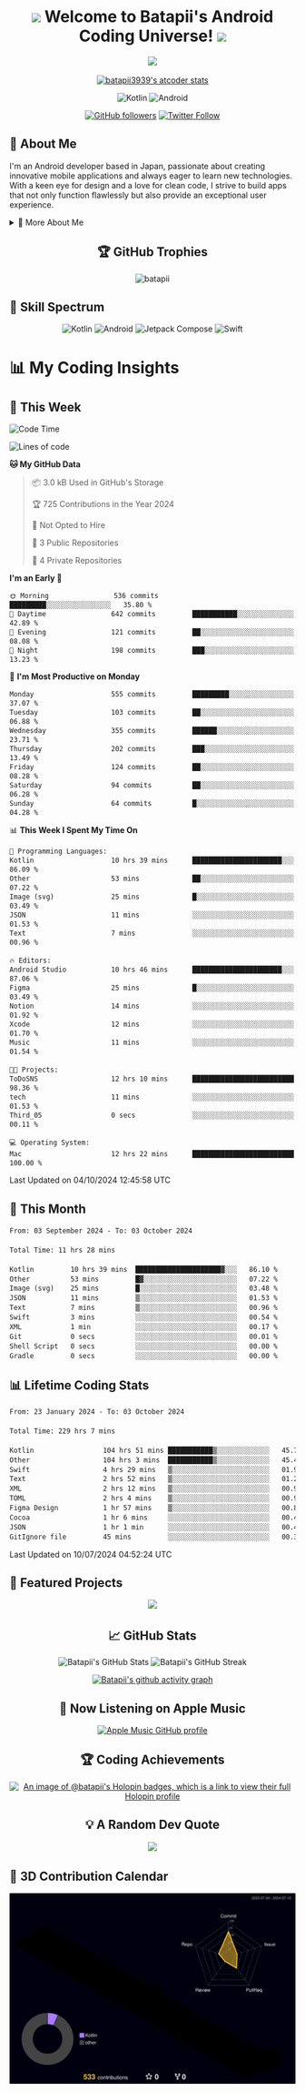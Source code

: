 <h1 align="center">
  <img src="https://media.giphy.com/media/hvRJCLFzcasrR4ia7z/giphy.gif" width="28">
  Welcome to Batapii's Android Coding Universe!
  <img src="https://media.giphy.com/media/hvRJCLFzcasrR4ia7z/giphy.gif" width="28">
</h1>

<p align="center">
  <img src="https://readme-typing-svg.herokuapp.com/?lines=Android+Developer+in+Japan;Always%20learning%20new%20things&font=Fira%20Code&center=true&width=440&height=45&color=f75c7e&vCenter=true&size=22">
</p>

<div align="center">

[![batapii3939's atcoder stats](https://atcoder-readme-stats.vercel.app/stats/batapii3939?theme=dark&show_history=5&width=450)](https://github.com/iwbc-mzk/atcoder-readme-stats)

![Kotlin](https://img.shields.io/badge/Kotlin-★☆☆☆☆☆☆☆☆☆-brightgreen)
![Android](https://img.shields.io/badge/Android-★☆☆☆☆☆☆☆☆☆-brightgreen)

  
[![GitHub followers](https://img.shields.io/github/followers/batapii?style=social)](https://github.com/batapii)
[![Twitter Follow](https://img.shields.io/twitter/follow/batapii?style=social)](https://twitter.com/batapii3939)

</div>

## 🚀 About Me
I'm an Android developer based in Japan, passionate about creating innovative mobile applications and always eager to learn new technologies. With a keen eye for design and a love for clean code, I strive to build apps that not only function flawlessly but also provide an exceptional user experience.

<details>
<summary>🌟 More About Me</summary>

- 🔭 I'm currently working on revolutionizing mobile productivity apps
- 🌱 I'm currently learning Kotlin Multiplatform and Jetpack Compose
- 👯 I'm looking to collaborate on open-source Android projects

</details>

<h2 align="center">🏆 GitHub Trophies</h2>
<p align="center">
  <img src="https://github-profile-trophy.vercel.app/?username=batapii&theme=nord&column=7&no-frame=true&no-bg=true&rank=SECRET,SSS,SS,S,AAA,AA,A,B,C,?" alt="batapii" />
</p>

## 🌈 Skill Spectrum

<div align="center">

![Kotlin](https://img.shields.io/badge/Kotlin-0095D5?style=for-the-badge&logo=kotlin&logoColor=white)
![Android](https://img.shields.io/badge/Android-3DDC84?style=for-the-badge&logo=android&logoColor=white)
![Jetpack Compose](https://img.shields.io/badge/Jetpack%20Compose-4285F4?style=for-the-badge&logo=jetpackcompose&logoColor=white)
![Swift](https://img.shields.io/badge/Swift-FA7343?style=for-the-badge&logo=swift&logoColor=white)

</div>


# 📊 My Coding Insights

## 📅 This Week
<!--START_SECTION:waka-week-->
![Code Time](http://img.shields.io/badge/Code%20Time-230%20hrs%2046%20mins-blue)

![Lines of code](https://img.shields.io/badge/From%20Hello%20World%20I%27ve%20Written-96.8%20thousand%20lines%20of%20code-blue)

**🐱 My GitHub Data** 

> 📦 3.0 kB Used in GitHub's Storage 
 > 
> 🏆 725 Contributions in the Year 2024
 > 
> 🚫 Not Opted to Hire
 > 
> 📜 3 Public Repositories 
 > 
> 🔑 4 Private Repositories 
 > 
**I'm an Early 🐤** 

```text
🌞 Morning                536 commits         █████████░░░░░░░░░░░░░░░░   35.80 % 
🌆 Daytime                642 commits         ███████████░░░░░░░░░░░░░░   42.89 % 
🌃 Evening                121 commits         ██░░░░░░░░░░░░░░░░░░░░░░░   08.08 % 
🌙 Night                  198 commits         ███░░░░░░░░░░░░░░░░░░░░░░   13.23 % 
```
📅 **I'm Most Productive on Monday** 

```text
Monday                   555 commits         █████████░░░░░░░░░░░░░░░░   37.07 % 
Tuesday                  103 commits         ██░░░░░░░░░░░░░░░░░░░░░░░   06.88 % 
Wednesday                355 commits         ██████░░░░░░░░░░░░░░░░░░░   23.71 % 
Thursday                 202 commits         ███░░░░░░░░░░░░░░░░░░░░░░   13.49 % 
Friday                   124 commits         ██░░░░░░░░░░░░░░░░░░░░░░░   08.28 % 
Saturday                 94 commits          ██░░░░░░░░░░░░░░░░░░░░░░░   06.28 % 
Sunday                   64 commits          █░░░░░░░░░░░░░░░░░░░░░░░░   04.28 % 
```


📊 **This Week I Spent My Time On** 

```text
💬 Programming Languages: 
Kotlin                   10 hrs 39 mins      ██████████████████████░░░   86.09 % 
Other                    53 mins             ██░░░░░░░░░░░░░░░░░░░░░░░   07.22 % 
Image (svg)              25 mins             █░░░░░░░░░░░░░░░░░░░░░░░░   03.49 % 
JSON                     11 mins             ░░░░░░░░░░░░░░░░░░░░░░░░░   01.53 % 
Text                     7 mins              ░░░░░░░░░░░░░░░░░░░░░░░░░   00.96 % 

🔥 Editors: 
Android Studio           10 hrs 46 mins      ██████████████████████░░░   87.06 % 
Figma                    25 mins             █░░░░░░░░░░░░░░░░░░░░░░░░   03.49 % 
Notion                   14 mins             ░░░░░░░░░░░░░░░░░░░░░░░░░   01.92 % 
Xcode                    12 mins             ░░░░░░░░░░░░░░░░░░░░░░░░░   01.70 % 
Music                    11 mins             ░░░░░░░░░░░░░░░░░░░░░░░░░   01.54 % 

🐱‍💻 Projects: 
ToDoSNS                  12 hrs 10 mins      █████████████████████████   98.36 % 
tech                     11 mins             ░░░░░░░░░░░░░░░░░░░░░░░░░   01.53 % 
Third_05                 0 secs              ░░░░░░░░░░░░░░░░░░░░░░░░░   00.11 % 

💻 Operating System: 
Mac                      12 hrs 22 mins      █████████████████████████   100.00 % 
```


 Last Updated on 04/10/2024 12:45:58 UTC
<!--END_SECTION:waka-week-->

## 📅 This Month
<!--START_SECTION:wakamonth-->

```txt
From: 03 September 2024 - To: 03 October 2024

Total Time: 11 hrs 28 mins

Kotlin         10 hrs 39 mins  █████████████████████▓░░░   86.10 %
Other          53 mins         █▓░░░░░░░░░░░░░░░░░░░░░░░   07.22 %
Image (svg)    25 mins         █░░░░░░░░░░░░░░░░░░░░░░░░   03.48 %
JSON           11 mins         ▒░░░░░░░░░░░░░░░░░░░░░░░░   01.53 %
Text           7 mins          ▒░░░░░░░░░░░░░░░░░░░░░░░░   00.96 %
Swift          3 mins          ░░░░░░░░░░░░░░░░░░░░░░░░░   00.54 %
XML            1 min           ░░░░░░░░░░░░░░░░░░░░░░░░░   00.17 %
Git            0 secs          ░░░░░░░░░░░░░░░░░░░░░░░░░   00.01 %
Shell Script   0 secs          ░░░░░░░░░░░░░░░░░░░░░░░░░   00.00 %
Gradle         0 secs          ░░░░░░░░░░░░░░░░░░░░░░░░░   00.00 %
```

<!--END_SECTION:wakamonth-->

## 📊 Lifetime Coding Stats

<!--START_SECTION:wakaalltime-->

```txt
From: 23 January 2024 - To: 03 October 2024

Total Time: 229 hrs 7 mins

Kotlin                 104 hrs 51 mins ███████████▒░░░░░░░░░░░░░   45.77 %
Other                  104 hrs 3 mins  ███████████▒░░░░░░░░░░░░░   45.41 %
Swift                  4 hrs 29 mins   ▒░░░░░░░░░░░░░░░░░░░░░░░░   01.96 %
Text                   2 hrs 52 mins   ▒░░░░░░░░░░░░░░░░░░░░░░░░   01.25 %
XML                    2 hrs 12 mins   ▒░░░░░░░░░░░░░░░░░░░░░░░░   00.96 %
TOML                   2 hrs 4 mins    ▒░░░░░░░░░░░░░░░░░░░░░░░░   00.90 %
Figma Design           1 hr 57 mins    ▒░░░░░░░░░░░░░░░░░░░░░░░░   00.86 %
Cocoa                  1 hr 6 mins     ░░░░░░░░░░░░░░░░░░░░░░░░░   00.48 %
JSON                   1 hr 1 min      ░░░░░░░░░░░░░░░░░░░░░░░░░   00.45 %
GitIgnore file         45 mins         ░░░░░░░░░░░░░░░░░░░░░░░░░   00.33 %
```

<!--END_SECTION:wakaalltime-->

Last Updated on 10/07/2024 04:52:24 UTC

## 🌟 Featured Projects

<div align="center">
  <a href="https://github.com/batapii/ToDoSNS">
    <img src="https://github-readme-stats.vercel.app/api/pin/?username=batapii&repo=ToDoSNS&theme=radical" />
  </a>

## 📈 GitHub Stats

<div align="center">
  <img src="https://github-readme-stats.vercel.app/api?username=batapii&show_icons=true&theme=radical" alt="Batapii's GitHub Stats" />
  <img src="https://github-readme-streak-stats.herokuapp.com/?user=batapii&theme=radical" alt="Batapii's GitHub Streak" />
  
[![Batapii's github activity graph](https://github-readme-activity-graph.vercel.app/graph?username=batapii&theme=react-dark)](https://github.com/ashutosh00710/github-readme-activity-graph)
</div>

## 🎵 Now Listening on Apple Music

<div align="center">
  
[![Apple Music GitHub profile](https://music-profile.rayriffy.com/theme/dark.svg?uid=001005.6598667d2ffd4a10a4f429edd0ba24c4.1156)](https://github.com/rayriffy/apple-music-github-profile)

</div>


## 🏆 Coding Achievements

<div align="center">

[![An image of @batapii's Holopin badges, which is a link to view their full Holopin profile](https://holopin.me/batapii)](https://holopin.io/@batapii)

</div>

## 💡 A Random Dev Quote

<div align="center">

![](https://quotes-github-readme.vercel.app/api?type=horizontal&theme=radical)

</div>

</div>

## 🚀 3D Contribution Calendar

<div align="center">
  
![](./profile-3d-contrib/profile-night-rainbow.svg)

</div>
